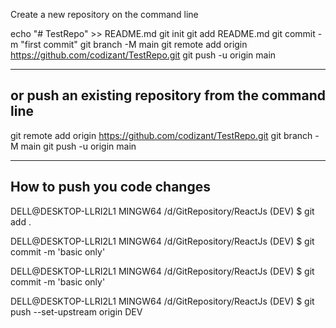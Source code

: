 Create a new repository on the command line

echo "# TestRepo" >> README.md
git init
git add README.md
git commit -m "first commit"
git branch -M main
git remote add origin https://github.com/codizant/TestRepo.git
git push -u origin main

------------------------------------------------
or push an existing repository from the command line
------------------------------------------------
git remote add origin https://github.com/codizant/TestRepo.git
git branch -M main
git push -u origin main



----------------------------------------------------------------
How to push you code changes
----------------------------------------------------------------
DELL@DESKTOP-LLRI2L1 MINGW64 /d/GitRepository/ReactJs (DEV)
$ git add .

DELL@DESKTOP-LLRI2L1 MINGW64 /d/GitRepository/ReactJs (DEV)
$ git commit -m 'basic only'


DELL@DESKTOP-LLRI2L1 MINGW64 /d/GitRepository/ReactJs (DEV)
$ git commit -m 'basic only'


DELL@DESKTOP-LLRI2L1 MINGW64 /d/GitRepository/ReactJs (DEV)
$ git push --set-upstream origin DEV

